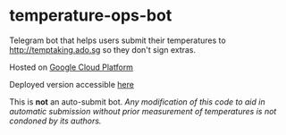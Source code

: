 # temperature-ops-bot

Telegram bot that helps users submit their temperatures to http://temptaking.ado.sg so they don't sign extras.

Hosted on [Google Cloud Platform](https://cloud.google.com/appengine)

Deployed version accessible [here](http://t.me/temperature_ops_bot)


This is **not** an auto-submit bot. *Any modification of this code to aid in automatic submission without prior measurement of temperatures is not condoned by its authors.*
